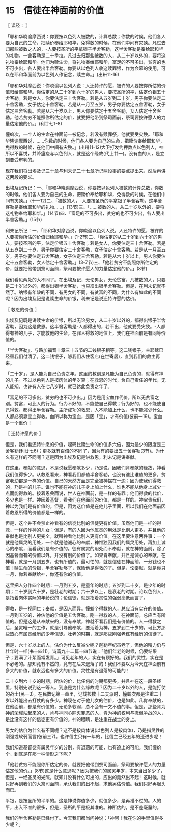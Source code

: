 # 15　信徒在神面前的价值



〖 读经： 〗

「耶和华晓谕摩西说：你要按以色列人被数的，计算总数；你数的时候，他们各人要为自己的生命，把赎价奉给耶和华，免得数的时候，在他们中间有灾殃。凡过去归那些被数之人的，-人要按圣所的平拿银子半舍客勒，这半舍客勒是奉给耶和华的礼物。一舍客勒是二十季拉。凡过去归那些被数的人，从二十岁以外的，要将这礼物奉给耶和华。他们为赎生命，将礼物奉给耶和华，富足的不可多出，贫穷的也不可少出，各人要出半舍客勒。你要从以色列人收这赎罪银，作为会幕的使用，可以在耶和华面前为以色列人作记念，赎生命。」(出卅11-16)

「耶和华对摩西说：你晓谕以色列人说：人还特许的愿，被许的人要按你所估的价值归给耶和华。你估定的从二十岁到六十岁的男人，要按圣所的平，估定价银五十舍客勒。若是女人，你要估定三十舍客勒。若是从五岁到二十岁，男子你要估定二十舍客勒，女子估定十舍客勒。若是从一月至五岁，男子你要估定五舍客勒，女子估定三舍客勒。若是从六十岁以上，男人你要估定十五舍客勒，女人估定十舍客勒。他若贫穷不能照你所估定的价，就要把他带到祭司面前，祭司要按许愿人的力量估定他的价。」(利廿七1-8)

憧蚧次，一个人的生命在神面前一被记念，若没有赎罪祭，他就要受灾殃。「耶和华晓谕摩西说，……你数的时候，他们各人要为自己的生命，把赎价奉给耶和华，免得数的时候，在他们中间有灾殃。」(出卅11-12)大卫打发约押数点以色列人，神所以不喜悦，并降瘟疫与以色列人，就是这个缘故(代上廿一)。没有血的人，是立刻要受审判的。

现在我们将出埃及记三十章与利未记二十七章所记两段事的要点提出来，然后再讲这两段的要义。

出埃及记所记：一、「耶和华晓谕摩西说，你要按以色列人被数的计算总数，你数的时候，他们各人要为自己的生命，把赎价奉给耶和华，免得数的时候，在他们中间有灾殃。」(十一12)二、「被数的人，-人要按圣所的平拿银子半舍客勒，这半舍客勒是奉给耶和华的礼物……」(13节)三、「……被数的人，从二十岁以外的，要将这礼物奉给耶和华。」(14节)四、「富足的不可多出，贫穷的也不可少出，各人要出半舍客勒。」(15节)

利未记所记：一、「耶和华对摩西说，你晓谕以色列人说，人还特许的愿，被许的人要按你所估的价值归给耶和华。」(1-2节)二、「你估定的从二十岁到六十岁的男人，要按圣所的平，估定价银五十舍客勒；若是女人，你要估定三十舍客勒。若是从五岁到二十岁，男子你要估定二十舍客勒，女子估定十舍客勒。若是从一月至五岁，男子你要估定五舍客勒，女子估定三舍客勒。若是从六十岁以上，男人你要估定十五舍客勒，女人估定十舍客勒。」(3-7节)三、「他若贫穷不能照你所估定的价，就要把他带到祭司面前，祭司要按许愿人的力量估定他的价。」(8节)

我们看见两处的大不同了。在出埃及记，无论男女，无论贫富，凡被数的人，只要是二十岁以外的，都得出银半舍客勒，也只须出银半舍客勒。但是，在利未记就不然了。纳银有年龄的不同，有男女的不同，有贫富的不同，为什么有如此的不同呢？因为出埃及记是说赎生命的价银，利未记是说还特许愿的估价。



〖 救恩的价值 〗

出埃及记既是讲赎生命的价银，所以无论男女，从二十岁以外的，都得出银子半舍客勒，因为这是救恩。这半舍客勒是-人都得出的，若不出，他就要受灾殃。-人都得有神的儿子，才能救他的生命。在罪人得救的地位上，我们在神面前是有同等价值的。

「半舍客勒」，与路加福音十章三十五节的二钱银子相等。这二钱银子，主耶稣已经替我们付清了。这二钱银子，够我们从住客店(在世寄居)，直到我们的救主再来。

「二十岁」，是人能为自己负责之年。这里的教训是凡能为自己负责的，就得有神的儿子。不过以色列人是按肉体的年岁算；在救恩的时代，负自己责任的年代，无人能知，也许有人在七八岁时，就已达此负责之年了。

「富足的不可多出，贫穷的也不可少出。」因为是用宝血作代价，所以无贫富之别。贫富，可比人的行为。行为不好的，不能使自己得救；行为好的，也不能使自己得救。都得出半舍客勒。主所成功的救恩，人不能加上什么，也不能减少什么。人都必须靠宝血得救。血所以称为宝血，是因「宝」，才有价值(彼前一19)。宝血是一个重价！



〖 还特许愿的价 〗

但是，我们看还特许愿的价值，起码比赎生命的价值多六倍，因为最少的限度是三舍客勒(利廿七6)；更多就有百倍的不同了，因为有的要出五十舍客勒(3节)。为什么有这样的不同呢？这是因为出埃及记是讲救恩，利未记是讲奉献。

在这里，奉献的意思，不是说我愿奉献多少，乃是说，因我们肯奉献的缘故，神看我们值得多少。从救恩看来，神看我们都值半舍客勒，也没有谁比谁值的更多，贫富老幼都是一样的价值。自己的天然方面是完全被神摆在一边；因为使我们得救的，乃是神的儿子。谁也不能在神的儿子身上加上什么，谁也不能从他身上减少一点而能得救的。按着恩典而说，世人在神面前，是一样的有罪；他们得救的代价，多少也是一样。神因着基督，看我们在他面前的价值，都是一样的。神宝贵我们，神以为我们是有价值的。但是，因为这价值是在他儿子里面，所以我们在他面前因着救恩所得的价值都是一样的。

但是，这个并不会禁止神看有的信徒比别的信徒更有价值。虽然他们是一样的得救，一样的作神的儿女；但是，有的人因为他属灵的用处是比别人更多，并且他的奉献也是比别人更完全，就叫神看他比别人更有价值。在这里要注意两件事：一个就是他属灵的用处，一个就是他诚心的奉献，神惟独因我们的属灵用处，再加上诚心的奉献，而看我们是有价值的。徒有属灵的用处而不奉献，就在神的面前，除了因基督而有的价值以外，并没有别的价值了。如果肯奉献，并且是诚心的奉献，在神看，就是一月到五岁，也有所值的。最可怕的，就是信徒在神面前，一分钱也不值！赎生命的价银，半舍客勒够了，保险他是得救的了。但是，论奉献，就是你只一月，你若奉献给神，你还有你的价值。

这里把人分作四个时期：一月到五岁，是童年的时期；五岁到二十岁，是少年的时期；二十岁到六十岁，是壮老的时期；六十岁以上，是衰老的时期。论以色列人，是指着肉体实际的年龄说的；论信徒，就是指着灵性的强弱高低而言了。

得救，是一视同仁；奉献，是因人而异。憧蚧个得救的人，总应当有实在的价值。一月到五岁的，神估他的价值是五舍客勒。刚一得救的人，在神面前，总应当有所值的。但是这是从奉献来的，没有奉献，神就不看我们是有价值的。人一得救之后，圣灵唯一的工作，就是引导他奉献，要活着为神。五岁到二十岁的，可比方那些热心有属灵经历的少年信徒。壮老的时期，就是那些刚强老练有经历的信徒了。

但是，六十岁以上的人，估价为什么反减少呢？迦勒年纪虽老了，但他的精力仍与壮年时一样(书十四11)。诗篇九十二篇十四节说：「他们年老的时候，仍要结果子；要满了汁浆而常发青。」可见老年的人，实在有顶好的。我们的灵性，实在是不必老的。那知竟有不然的，竟有在后来退落了的！我们不要以为今天在神面前有多大的价值，就永远也有多大的价值。灵性是有退落的可能的！

二十岁到六十岁的时期，所估的价，比任何的时期都更多，并且神在这一段圣经里，特别先说到这一等人。到底是为什么缘故呢？因为二十岁以外的人，是能打仗的战士(民一3)。在民数记第一章里，记载核数十二支派时，憧蚧次都是注重二十岁以外能出去打仗的有多少。神现在对于他儿女的估价，也是如此。凡肯奉献的，在他面前，都是有价值的，无论多软弱，总不会有一文不值的事。但是，那些肯为神的荣耀站起来的人，肯与神同心除灭罪恶的人，肯为神的权利与撒但争战的人，是比没有这样的信徒更有价值的。神的眼睛，是注重在战士的身上。

男女的估价为什么有不同呢？这不是按肉体说(以色列人是按肉体)，乃是指灵性的刚强或软弱而言(彼前三7)。也许信主只有一年的，比信主已经五年的还进步呢！

我们知道基督徒有属灵年岁的分别，有退落的可能，也有追上的可能。我们憧蚧个，到底是在那一种情形之下呢？

「他若贫穷不能照你所估定的价，就要把他带到祭司面前，祭司要按许愿人的力量估定他的价。」(8节)这是什么意思呢？因为按我们的属灵年岁，本来当出多少了，但是，一经圣灵的光照，就知并没有什么可出的，应出的竟然出不起！这时候，就只好再到我们的大祭司面前，承认我们的出不起，求他另估价值。我们只好再起头而已。

平银，是按圣所的平平的。这是神说你值多少，就值多少，是再准不过的。人的平，出入不准的很多，但是，圣所的平是极其准的。神所估的，是不差毫釐的。

我们的半舍客勒是已经付了。今天我们都当问神说：「神阿！我在你的手里值得多少呢？」

